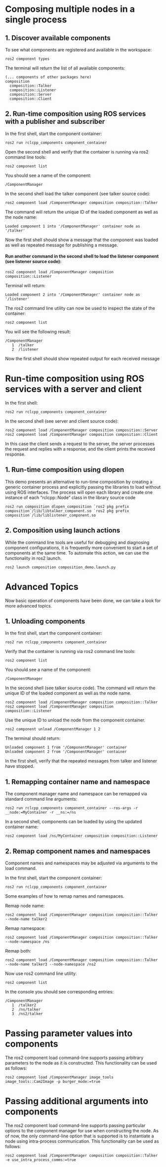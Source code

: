 # Composing multiple nodes in a single process
## 1. Discover available components
To see what components are registered and available in the workspace:
```
ros2 component types
```
The terminal will return the list of all available components:

```
(... components of other packages here)
composition
  composition::Talker
  composition::Listener
  composition::Server
  composition::Client
```
## 2. Run-time composition using ROS services with a publisher and subscriber

In the first shell, start the component container:

```
ros2 run rclcpp_components component_container
```
Open the second shell and verify that the container is running via ros2 command line tools:


```
ros2 component list
```
You should see a name of the component:

```
/ComponentManager
```


In the second shell load the talker component (see talker source code):

```
ros2 component load /ComponentManager composition composition::Talker
```
The command will return the unique ID of the loaded component as well as the node name:

```
Loaded component 1 into '/ComponentManager' container node as '/talker'
```
Now the first shell should show a message that the component was loaded as well as repeated message for publishing a message.

#### Run another command in the second shell to load the listener component (see listener source code):
```
ros2 component load /ComponentManager composition composition::Listener
```
Terminal will return:

```
Loaded component 2 into '/ComponentManager' container node as '/listener'
```
The ros2 command line utility can now be used to inspect the state of the container:

```
ros2 component list
```
You will see the following result:

```
/ComponentManager
   1  /talker
   2  /listener
```
Now the first shell should show repeated output for each received message
# Run-time composition using ROS services with a server and client
In the first shell:

```
ros2 run rclcpp_components component_container
```
In the second shell (see server and client source code):

```
ros2 component load /ComponentManager composition composition::Server
ros2 component load /ComponentManager composition composition::Client
```
In this case the client sends a request to the server, the server processes the request and replies with a response, and the client prints the received response.

## 1. Run-time composition using dlopen
This demo presents an alternative to run-time composition by creating a generic container process and explicitly passing the libraries to load without using ROS interfaces. The process will open each library and create one instance of each “rclcpp::Node” class in the library source code

```
ros2 run composition dlopen_composition `ros2 pkg prefix composition`/lib/libtalker_component.so `ros2 pkg prefix composition`/lib/liblistener_component.so
```
## 2. Composition using launch actions
While the command line tools are useful for debugging and diagnosing component configurations, it is frequently more convenient to start a set of components at the same time. To automate this action, we can use the functionality in ros2 launch.

```
ros2 launch composition composition_demo.launch.py
```

# Advanced Topics
Now basic operation of components have been done, we can take a look for more advanced topics.

## 1. Unloading components
In the first shell, start the component container:
```
ros2 run rclcpp_components component_container
```
Verify that the container is running via ros2 command line tools:

```
ros2 component list
```
You should see a name of the component:

```
/ComponentManager
```
In the second shell (see talker source code). The command will return the unique ID of the loaded component as well as the node name.

```
ros2 component load /ComponentManager composition composition::Talker
ros2 component load /ComponentManager composition composition::Listener
```
Use the unique ID to unload the node from the component container.

```
ros2 component unload /ComponentManager 1 2
```
The terminal should return:

```
Unloaded component 1 from '/ComponentManager' container
Unloaded component 2 from '/ComponentManager' container
```
In the first shell, verify that the repeated messages from talker and listener have stopped.

## 1. Remapping container name and namespace
The component manager name and namespace can be remapped via standard command line arguments:
```
ros2 run rclcpp_components component_container --ros-args -r __node:=MyContainer -r __ns:=/ns
```
In a second shell, components can be loaded by using the updated container name:
```
ros2 component load /ns/MyContainer composition composition::Listener
```
## 2. Remap component names and namespaces

Component names and namespaces may be adjusted via arguments to the load command.

In the first shell, start the component container:
```
ros2 run rclcpp_components component_container
```
Some examples of how to remap names and namespaces.

Remap node name:
```
ros2 component load /ComponentManager composition composition::Talker --node-name talker2
```
Remap namespace:

```
ros2 component load /ComponentManager composition composition::Talker --node-namespace /ns
```
Remap both:

```
ros2 component load /ComponentManager composition composition::Talker --node-name talker3 --node-namespace /ns2
```
Now use ros2 command line utility:

```
ros2 component list
```
In the console you should see corresponding entries:

```
/ComponentManager
   1  /talker2
   2  /ns/talker
   3  /ns2/talker
```
# Passing parameter values into components
The ros2 component load command-line supports passing arbitrary parameters to the node as it is constructed. This functionality can be used as follows:

```
ros2 component load /ComponentManager image_tools image_tools::Cam2Image -p burger_mode:=true
```
# Passing additional arguments into components
The ros2 component load command-line supports passing particular options to the component manager for use when constructing the node. As of now, the only command-line option that is supported is to instantiate a node using intra-process communication. This functionality can be used as follows:

```
ros2 component load /ComponentManager composition composition::Talker -e use_intra_process_comms:=true
```


